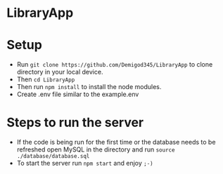 # LibraryApp
# Setup
- Run `git clone https://github.com/Demigod345/LibraryApp` to clone directory in your local device.
- Then `cd LibraryApp`
- Then run `npm install` to install the node modules.
- Create .env file similar to the example.env
# Steps to run the server
- If the code is being run for the first time or the database needs to be refreshed open MySQL in the directory and run  `source ./database/database.sql`
- To start the server run `npm start` and enjoy `;-)`